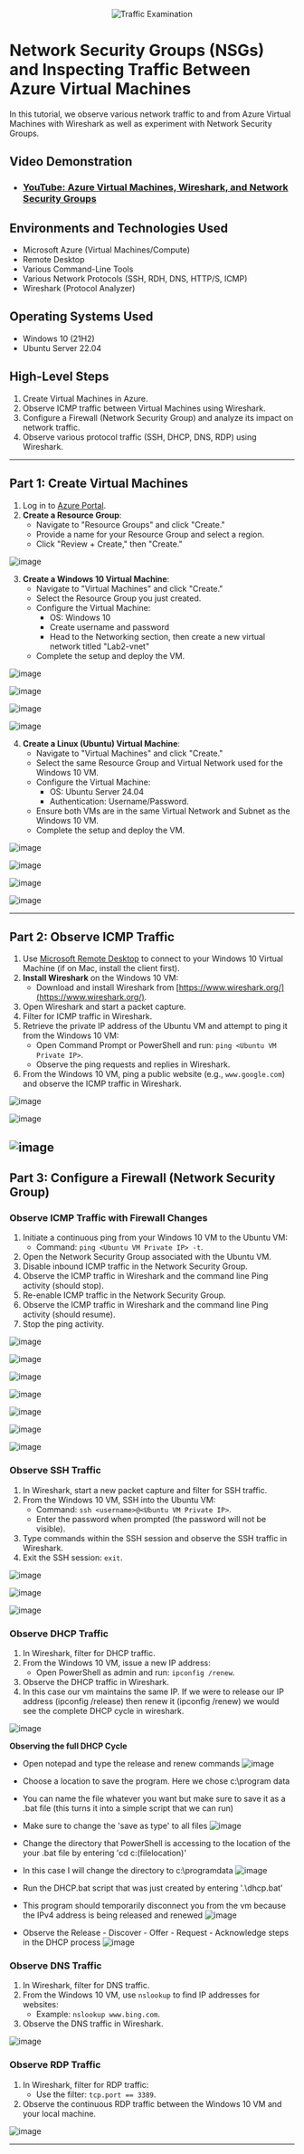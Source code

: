 <p align="center">
  <img src="https://i.imgur.com/Ua7udoS.png" alt="Traffic Examination"/>
</p>

# Network Security Groups (NSGs) and Inspecting Traffic Between Azure Virtual Machines

In this tutorial, we observe various network traffic to and from Azure Virtual Machines with Wireshark as well as experiment with Network Security Groups.

<h2>Video Demonstration</h2>

- ### [YouTube: Azure Virtual Machines, Wireshark, and Network Security Groups](https://www.youtube.com)

## Environments and Technologies Used

- Microsoft Azure (Virtual Machines/Compute)
- Remote Desktop
- Various Command-Line Tools
- Various Network Protocols (SSH, RDH, DNS, HTTP/S, ICMP)
- Wireshark (Protocol Analyzer)

## Operating Systems Used

- Windows 10 (21H2)
- Ubuntu Server 22.04

## High-Level Steps

1. Create Virtual Machines in Azure.
2. Observe ICMP traffic between Virtual Machines using Wireshark.
3. Configure a Firewall (Network Security Group) and analyze its impact on network traffic.
4. Observe various protocol traffic (SSH, DHCP, DNS, RDP) using Wireshark.

---

## Part 1: Create Virtual Machines

1. Log in to [Azure Portal](https://portal.azure.com/).
2. **Create a Resource Group**:
   - Navigate to "Resource Groups" and click "Create."
   - Provide a name for your Resource Group and select a region.
   - Click "Review + Create," then "Create."

![image](https://github.com/user-attachments/assets/7e4ba073-6b52-4371-8734-b9e865388810)

3. **Create a Windows 10 Virtual Machine**:
   - Navigate to "Virtual Machines" and click "Create."
   - Select the Resource Group you just created.
   - Configure the Virtual Machine:
     - OS: Windows 10
     - Create username and password
     - Head to the Networking section, then create a new virtual network titled "Lab2-vnet"
   - Complete the setup and deploy the VM.
  
![image](https://github.com/user-attachments/assets/af13d94f-7f8b-4a47-9967-b2a937bc4ec2)

![image](https://github.com/user-attachments/assets/83cfba9b-0744-4db2-a1cf-01965176e5b3)

![image](https://github.com/user-attachments/assets/26e67eb2-04c8-4e51-81c0-fdb325103403)

![image](https://github.com/user-attachments/assets/c5eddae2-e6a7-4a38-979e-444f62858afb)

4. **Create a Linux (Ubuntu) Virtual Machine**:
   - Navigate to "Virtual Machines" and click "Create."
   - Select the same Resource Group and Virtual Network used for the Windows 10 VM.
   - Configure the Virtual Machine:
     - OS: Ubuntu Server 24.04
     - Authentication: Username/Password.
   - Ensure both VMs are in the same Virtual Network and Subnet as the Windows 10 VM.
   - Complete the setup and deploy the VM.

![image](https://github.com/user-attachments/assets/8a13b057-80aa-4441-a3c5-a70f74f83a6b)

![image](https://github.com/user-attachments/assets/c7280b08-22a0-470c-a0a2-666da6792585)

![image](https://github.com/user-attachments/assets/b054649d-5d22-4839-ad22-b4edc104b2c7)

![image](https://github.com/user-attachments/assets/b89d5ba6-0012-4383-b144-3807e937cc4e)

---

## Part 2: Observe ICMP Traffic

1. Use [Microsoft Remote Desktop](https://apps.microsoft.com/store) to connect to your Windows 10 Virtual Machine (if on Mac, install the client first).
2. **Install Wireshark** on the Windows 10 VM:
   - Download and install Wireshark from [https://www.wireshark.org/](https://www.wireshark.org/).
3. Open Wireshark and start a packet capture.
4. Filter for ICMP traffic in Wireshark.
5. Retrieve the private IP address of the Ubuntu VM and attempt to ping it from the Windows 10 VM:
   - Open Command Prompt or PowerShell and run: `ping <Ubuntu VM Private IP>`.
   - Observe the ping requests and replies in Wireshark.
6. From the Windows 10 VM, ping a public website (e.g., `www.google.com`) and observe the ICMP traffic in Wireshark.

![image](https://github.com/user-attachments/assets/c2e43130-979d-4064-8f99-7f038250ba53)

![image](https://github.com/user-attachments/assets/b97f8b56-ff13-4e23-b828-008b9b3950a2)

![image](https://github.com/user-attachments/assets/9cad2ab3-ac3e-4912-9799-71bf6264e5ba)
---

## Part 3: Configure a Firewall (Network Security Group)

### Observe ICMP Traffic with Firewall Changes

1. Initiate a continuous ping from your Windows 10 VM to the Ubuntu VM:
   - Command: `ping <Ubuntu VM Private IP> -t`.
2. Open the Network Security Group associated with the Ubuntu VM.
3. Disable inbound ICMP traffic in the Network Security Group.
4. Observe the ICMP traffic in Wireshark and the command line Ping activity (should stop).
5. Re-enable ICMP traffic in the Network Security Group.
6. Observe the ICMP traffic in Wireshark and the command line Ping activity (should resume).
7. Stop the ping activity.

![image](https://github.com/user-attachments/assets/e806e62a-b46e-47ac-a356-3058aee39f17)

![image](https://github.com/user-attachments/assets/91b5ef93-b739-43c1-8936-76a07cfcc18f)

![image](https://github.com/user-attachments/assets/724199d2-42ea-4be6-9e3a-84e161b7a6ad)

![image](https://github.com/user-attachments/assets/0a1a1b50-622e-417a-9442-e19f6fa588b0)

![image](https://github.com/user-attachments/assets/a5e6ca3c-5107-49c0-92d5-845c0e9e26fc)

![image](https://github.com/user-attachments/assets/6fe0f6f6-961e-4433-ae81-b6c88c389701)

![image](https://github.com/user-attachments/assets/0474771b-6adb-4997-a9ff-0bb963977ed5)

### Observe SSH Traffic

1. In Wireshark, start a new packet capture and filter for SSH traffic.
2. From the Windows 10 VM, SSH into the Ubuntu VM:
   - Command: `ssh <username>@<Ubuntu VM Private IP>`.
   - Enter the password when prompted (the password will not be visible).
3. Type commands within the SSH session and observe the SSH traffic in Wireshark.
4. Exit the SSH session: `exit`.

![image](https://github.com/user-attachments/assets/63217af8-2ba8-4478-aca0-5508ea2a7999)

![image](https://github.com/user-attachments/assets/44384dcd-d02c-4d53-9b12-377c21cf9a9f)

![image](https://github.com/user-attachments/assets/d2684184-25e9-434e-9ad2-eb0cfa692c7a)

### Observe DHCP Traffic

1. In Wireshark, filter for DHCP traffic.
2. From the Windows 10 VM, issue a new IP address:
   - Open PowerShell as admin and run: `ipconfig /renew`.
3. Observe the DHCP traffic in Wireshark.
4. In this case our vm maintains the same IP. If we were to release our IP address (ipconfig /release) then renew it (ipconfig /renew) we would see the complete DHCP cycle in wireshark. 

![image](https://github.com/user-attachments/assets/16a29a2e-8cd5-443d-9d0e-d3da2414b2b3)

**Observing the full DHCP Cycle**
  - Open notepad and type the release and renew commands
![image](https://github.com/user-attachments/assets/6315b81f-9fd1-4460-8600-d7519a83ab7a)

  - Choose a location to save the program. Here we chose c:\program data
  - You can name the file whatever you want but make sure to save it as a .bat file (this turns it into a simple script that we can run)
  - Make sure to change the 'save as type' to all files
![image](https://github.com/user-attachments/assets/221f9dd3-136a-4390-aea8-6a5e2fdf80ad)

  - Change the directory that PowerShell is accessing to the location of the your .bat file by entering 'cd c:\(filelocation)'
  - In this case I will change the directory to c:\programdata
![image](https://github.com/user-attachments/assets/6ce3473b-d04f-482a-a66f-d4872de76b69)

  - Run the DHCP.bat script that was just created by entering '.\dhcp.bat'
  - This program should temporarily disconnect you from the vm because the IPv4 address is being released and renewed
![image](https://github.com/user-attachments/assets/63bf6209-27a1-45e9-abb3-37e82c4e1f32)

  - Observe the Release - Discover - Offer - Request - Acknowledge steps in the DHCP process
![image](https://github.com/user-attachments/assets/856afb10-5691-419a-8851-1a80570e1166)

### Observe DNS Traffic

1. In Wireshark, filter for DNS traffic.
2. From the Windows 10 VM, use `nslookup` to find IP addresses for websites:
   - Example: `nslookup www.bing.com`.
3. Observe the DNS traffic in Wireshark.

![image](https://github.com/user-attachments/assets/d7ed2474-83fa-4ddf-80e3-a6a594531a8e)

### Observe RDP Traffic

1. In Wireshark, filter for RDP traffic:
   - Use the filter: `tcp.port == 3389`.
2. Observe the continuous RDP traffic between the Windows 10 VM and your local machine.

![image](https://github.com/user-attachments/assets/ff04f0f1-eee1-4586-927c-cd2fd44d05da)

---
